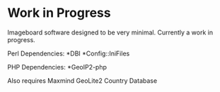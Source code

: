 Work in Progress
=================

Imageboard software designed to be very minimal. Currently a work in progress.

Perl Dependencies:
*DBI
*Config::IniFiles

PHP Dependencies:
*GeoIP2-php

Also requires Maxmind GeoLite2 Country Database



